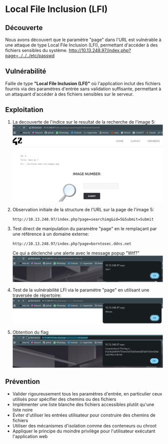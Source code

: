 # Local File Inclusion (LFI)

## Découverte
Nous avons découvert que le paramètre "page" dans l'URL est vulnérable à une attaque de type Local File Inclusion (LFI), permettant d'accéder à des fichiers sensibles du système.
http://10.13.248.97/index.php?page=../../../etc/passwd

## Vulnérabilité
Faille de type **"Local File Inclusion (LFI)"** où l'application inclut des fichiers fournis via des paramètres d'entrée sans validation suffisante, permettant à un attaquant d'accéder à des fichiers sensibles sur le serveur.

## Exploitation
1. La decouverte de l'indice sur le resultat de la recherche de l'image 5:
   ![hack_me](../Ressources/screenshots/hack_me.png)

2. Observation initiale de la structure de l'URL sur la page de l'image 5: 
   ```
   http://10.13.248.97/index.php?page=searchimg&id=5&Submit=Submit
   ```
   
3. Test direct de manipulation du paramètre "page" en le remplaçant par une référence à un domaine externe:
   ```
   http://10.13.248.97/index.php?page=borntosec.ddns.net
   ```
   Ce qui a déclenché une alerte avec le message popup "Wtf?"
   ![Alerte domaine externe](../Ressources/screenshots/wtf.png)

4. Test de la vulnérabilité LFI via le paramètre "page" en utilisant une traversée de répertoire:
   ![Lfi](../Ressources/screenshots/almost.png)

5. Obtention du flag
   ![Flag Obtained](../Ressources/screenshots/flag.png)


## Prévention
- Valider rigoureusement tous les paramètres d'entrée, en particulier ceux utilisés pour spécifier des chemins ou des fichiers
- Implémenter une liste blanche des fichiers accessibles plutôt qu'une liste noire
- Éviter d'utiliser les entrées utilisateur pour construire des chemins de fichiers
- Utiliser des mécanismes d'isolation comme des conteneurs ou chroot
- Appliquer le principe du moindre privilège pour l'utilisateur exécutant l'application web
